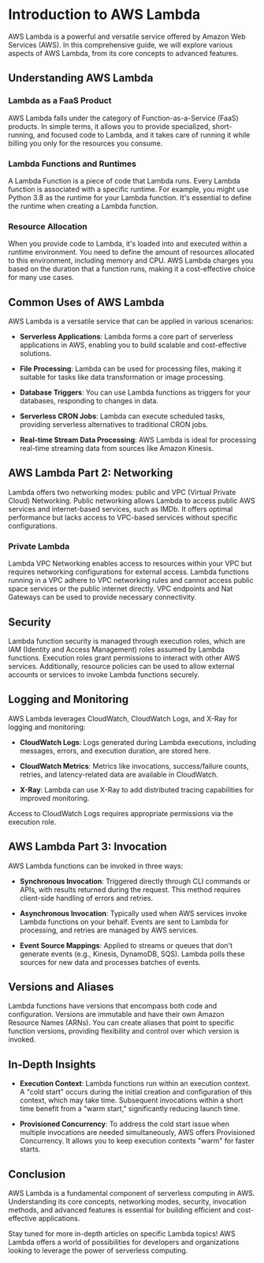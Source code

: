 # Introduction to AWS Lambda

AWS Lambda is a powerful and versatile service offered by Amazon Web Services (AWS). In this comprehensive guide, we will explore various aspects of AWS Lambda, from its core concepts to advanced features.

## Understanding AWS Lambda

### Lambda as a FaaS Product

AWS Lambda falls under the category of Function-as-a-Service (FaaS) products. In simple terms, it allows you to provide specialized, short-running, and focused code to Lambda, and it takes care of running it while billing you only for the resources you consume.

### Lambda Functions and Runtimes

A Lambda Function is a piece of code that Lambda runs. Every Lambda function is associated with a specific runtime. For example, you might use Python 3.8 as the runtime for your Lambda function. It's essential to define the runtime when creating a Lambda function.

### Resource Allocation

When you provide code to Lambda, it's loaded into and executed within a runtime environment. You need to define the amount of resources allocated to this environment, including memory and CPU. AWS Lambda charges you based on the duration that a function runs, making it a cost-effective choice for many use cases.

## Common Uses of AWS Lambda

AWS Lambda is a versatile service that can be applied in various scenarios:

- **Serverless Applications**: Lambda forms a core part of serverless applications in AWS, enabling you to build scalable and cost-effective solutions.

- **File Processing**: Lambda can be used for processing files, making it suitable for tasks like data transformation or image processing.

- **Database Triggers**: You can use Lambda functions as triggers for your databases, responding to changes in data.

- **Serverless CRON Jobs**: Lambda can execute scheduled tasks, providing serverless alternatives to traditional CRON jobs.

- **Real-time Stream Data Processing**: AWS Lambda is ideal for processing real-time streaming data from sources like Amazon Kinesis.

## AWS Lambda Part 2: Networking

Lambda offers two networking modes: public and VPC (Virtual Private Cloud) Networking. Public networking allows Lambda to access public AWS services and internet-based services, such as IMDb. It offers optimal performance but lacks access to VPC-based services without specific configurations.

### Private Lambda

Lambda VPC Networking enables access to resources within your VPC but requires networking configurations for external access. Lambda functions running in a VPC adhere to VPC networking rules and cannot access public space services or the public internet directly. VPC endpoints and Nat Gateways can be used to provide necessary connectivity.

## Security

Lambda function security is managed through execution roles, which are IAM (Identity and Access Management) roles assumed by Lambda functions. Execution roles grant permissions to interact with other AWS services. Additionally, resource policies can be used to allow external accounts or services to invoke Lambda functions securely.

## Logging and Monitoring

AWS Lambda leverages CloudWatch, CloudWatch Logs, and X-Ray for logging and monitoring:

- **CloudWatch Logs**: Logs generated during Lambda executions, including messages, errors, and execution duration, are stored here.

- **CloudWatch Metrics**: Metrics like invocations, success/failure counts, retries, and latency-related data are available in CloudWatch.

- **X-Ray**: Lambda can use X-Ray to add distributed tracing capabilities for improved monitoring.

Access to CloudWatch Logs requires appropriate permissions via the execution role.

## AWS Lambda Part 3: Invocation

AWS Lambda functions can be invoked in three ways:

- **Synchronous Invocation**: Triggered directly through CLI commands or APIs, with results returned during the request. This method requires client-side handling of errors and retries.

- **Asynchronous Invocation**: Typically used when AWS services invoke Lambda functions on your behalf. Events are sent to Lambda for processing, and retries are managed by AWS services.

- **Event Source Mappings**: Applied to streams or queues that don't generate events (e.g., Kinesis, DynamoDB, SQS). Lambda polls these sources for new data and processes batches of events.

## Versions and Aliases

Lambda functions have versions that encompass both code and configuration. Versions are immutable and have their own Amazon Resource Names (ARNs). You can create aliases that point to specific function versions, providing flexibility and control over which version is invoked.

## In-Depth Insights

- **Execution Context**: Lambda functions run within an execution context. A "cold start" occurs during the initial creation and configuration of this context, which may take time. Subsequent invocations within a short time benefit from a "warm start," significantly reducing launch time.

- **Provisioned Concurrency**: To address the cold start issue when multiple invocations are needed simultaneously, AWS offers Provisioned Concurrency. It allows you to keep execution contexts "warm" for faster starts.

## Conclusion

AWS Lambda is a fundamental component of serverless computing in AWS. Understanding its core concepts, networking modes, security, invocation methods, and advanced features is essential for building efficient and cost-effective applications.

Stay tuned for more in-depth articles on specific Lambda topics! AWS Lambda offers a world of possibilities for developers and organizations looking to leverage the power of serverless computing.

